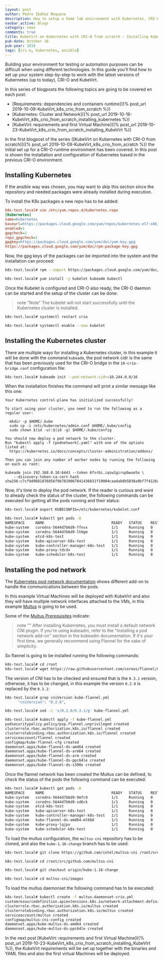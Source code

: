 ```yaml
---
layout: post
author: Pedro Ibáñez Requena
description: How to setup a home lab environment with Kubernetes, CRI-O and KubeVirt step by step guide - Installing Kubernetes
navbar_active: Blogs
category: news
comments: true
title: KubeVirt on Kubernetes with CRI-O from scratch - Installing Kubernetes
pub-date: October 16
pub-year: 2019
tags: [cri-o, kubernetes, ansible]
---
```


Building your environment for testing or automation purposes can be difficult when using different technologies. In this guide you'll find how to set up your system step-by-step to work with the latest versions of Kubernetes (up to today), CRI-O and KubeVirt.

In this series of blogposts the following topics are going to be covered en each post:

- [Requirements: dependencies and containers runtime]({% post_url 2019-10-09-KubeVirt_k8s_crio_from_scratch %})
- [Kubernetes: Cluster and Network]({% post_url 2019-10-16-KubeVirt_k8s_crio_from_scratch_installing_kubernetes %})
- [KubeVirt: requirements and first Virtual Machine]({% post_url 2019-10-23-KubeVirt_k8s_crio_from_scratch_installing_KubeVirt %})

In the first blogpost of the series ([KubeVirt on Kubernetes with CRI-O from scratch)]({% post_url 2019-10-09-KubeVirt_k8s_crio_from_scratch %}) the initial set up for a CRI-O runtime environment has been covered. In this post is shown the installation and configuration of Kubernetes based in the previous CRI-O environment.

## Installing Kubernetes

If the ansible way was chosen, you may want to skip this section since the repository and needed packages were already installed during execution.

To install the K8s packages a new repo has to be added:

```ini
k8s-test.local# vim /etc/yum.repos.d/kubernetes.repo
[Kubernetes]
name=Kubernetes
baseurl=https://packages.cloud.google.com/yum/repos/kubernetes-el7-x86_64
enabled=1
gpgcheck=1
repo_gpgcheck=1
gpgkey=https://packages.cloud.google.com/yum/doc/yum-key.gpg
https://packages.cloud.google.com/yum/doc/rpm-package-key.gpg
```

Now, the gpg keys of the packages can be imported into the system and the installation can proceed:

```sh
k8s-test.local# rpm --import https://packages.cloud.google.com/yum/doc/yum-key.gpg https://packages.cloud.google.com/yum/doc/rpm-package-key.gpg

k8s-test.local# yum install -y kubelet kubeadm kubectl
```

Once the Kubelet is configured and CRI-O also ready, the CRI-O daemon can be started and the setup of the cluster can be done:

> note "Note"
> The kubelet will not start successfully until the Kubernetes cluster is installed.

```sh
k8s-test.local# systemctl restart crio

k8s-test.local# systemctl enable --now kubelet
```

## Installing the Kubernetes cluster

There are multiple ways for installing a Kubernetes cluster, in this example it will be done with the command `kubeadm`, the pod network cidr is the same that has been previously used for the CRI-O bridge in the `10-crio-bridge.conf` configuration file:

```sh
k8s-test.local# kubeadm init --pod-network-cidr=10.244.0.0/16
```

When the installation finishes the command will print a similar message like this one:

```
Your Kubernetes control-plane has initialized successfully!

To start using your cluster, you need to run the following as a regular user:

  mkdir -p $HOME/.kube
  sudo cp -i /etc/kubernetes/admin.conf $HOME/.kube/config
  sudo chown $(id -u):$(id -g) $HOME/.kube/config

You should now deploy a pod network to the cluster.
Run "kubectl apply -f [podnetwork].yaml" with one of the options listed at:
  https://kubernetes.io/docs/concepts/cluster-administration/addons/

Then you can join any number of worker nodes by running the following on each as root:

kubeadm join 192.168.0.10:6443 --token 6fsrbi.iqsw1girupbwue5o \
    --discovery-token-ca-cert-hash sha256:c7cf9d9681876856f9b7819067841436831f19004caadab0b5838a9bf7f4126a
```

Now, it's time to deploy the pod network. If the reader is curious and want to already check the status of the cluster, the following commands can be executed for getting all the pods running and their status:

```sh
k8s-test.local# export KUBECONFIG=/etc/kubernetes/kubelet.conf

k8s-test.local# kubectl get pods -A
NAMESPACE     NAME                               READY   STATUS    RESTARTS   AGE
kube-system   coredns-5644d7b6d9-ffnvx           1/1     Running   0          101s
kube-system   coredns-5644d7b6d9-lh9gm           1/1     Running   0          101s
kube-system   etcd-k8s-test                      1/1     Running   0          59s
kube-system   kube-apiserver-k8s-test            1/1     Running   0          54s
kube-system   kube-controller-manager-k8s-test   1/1     Running   0          58s
kube-system   kube-proxy-tdcdv                   1/1     Running   0          101s
kube-system   kube-scheduler-k8s-test            1/1     Running   0          50s
```

## Installing the pod network

The [Kubernetes pod-network documentation](https://kubernetes.io/docs/setup/production-environment/tools/kubeadm/create-cluster-kubeadm/#pod-network) shows different add-on to handle the communications between the pods.

In this example Virtual Machines will be deployed with KubeVirt and also they will have multiple network interfaces attached to the VMs, in this example [Multus](https://github.com/intel/multus-cni) is going to be used.

Some of the [Multus Prerequisites](https://github.com/intel/multus-cni/blob/master/doc/quickstart.md) indicate:

> note ""
> After installing Kubernetes, you must install a default network CNI plugin. If you're using kubeadm, refer to the "Installing a pod network add-on" section in the kubeadm documentation. If it's your first time, we generally recommend using Flannel for the sake of simplicity.

So flannel is going to be installed running the following commands:

```sh
k8s-test.local# cd /root
k8s-test.local# wget https://raw.githubusercontent.com/coreos/flannel/master/Documentation/kube-flannel.yml
```

The version of CNI has to be checked and ensured that is the `0.3.1` version, otherwise, it has to be changed, in this example the version `0.2.0` is replaced by the `0.3.1`:

```sh
k8s-test.local# grep cniVersion kube-flannel.yml
      "cniVersion": "0.2.0",

k8s-test.local# sed -i 's/0.2.0/0.3.1/g' kube-flannel.yml

k8s-test.local# kubectl apply -f kube-flannel.yml
podsecuritypolicy.policy/psp.flannel.unprivileged created
clusterrole.rbac.authorization.k8s.io/flannel created
clusterrolebinding.rbac.authorization.k8s.io/flannel created
serviceaccount/flannel created
configmap/kube-flannel-cfg created
daemonset.apps/kube-flannel-ds-amd64 created
daemonset.apps/kube-flannel-ds-arm64 created
daemonset.apps/kube-flannel-ds-arm created
daemonset.apps/kube-flannel-ds-ppc64le created
daemonset.apps/kube-flannel-ds-s390x created
```

Once the flannel network has been created the Multus can be defined, to check the status of the pods the following command can be executed:

```sh
k8s-test.local# kubectl get pods -A
NAMESPACE     NAME                               READY   STATUS    RESTARTS   AGE
kube-system   coredns-5644d7b6d9-9mfc9           1/1     Running   0          20h
kube-system   coredns-5644d7b6d9-sd6ck           1/1     Running   0          20h
kube-system   etcd-k8s-test                      1/1     Running   0          20h
kube-system   kube-apiserver-k8s-test            1/1     Running   0          20h
kube-system   kube-controller-manager-k8s-test   1/1     Running   0          20h
kube-system   kube-flannel-ds-amd64-ml68d        1/1     Running   0          20h
kube-system   kube-proxy-lqjpv                   1/1     Running   0          20h
kube-system   kube-scheduler-k8s-test            1/1     Running   0          20h
```

To load the multus configuration, the `multus-cni` repository has to be cloned, and also the `kube-1.16-change` branch has to be used:

```sh
k8s-test.local# git clone https://github.com/intel/multus-cni /root/src/github.com/multus-cni

k8s-test.local# cd /root/src/github.com/multus-cni

k8s-test.local# git checkout origin/kube-1.16-change

k8s-test.local# cd multus-cni/images
```

To load the multus daemonset the following command has to be executed:

```sh
k8s-test.local# kubectl create -f multus-daemonset-crio.yml
customresourcedefinition.apiextensions.k8s.io/network-attachment-definitions.k8s.cni.cncf.io created
clusterrole.rbac.authorization.k8s.io/multus created
clusterrolebinding.rbac.authorization.k8s.io/multus created
serviceaccount/multus created
configmap/multus-cni-config created
daemonset.apps/kube-multus-ds-amd64 created
daemonset.apps/kube-multus-ds-ppc64le created
```

In the next post [KubeVirt: requirements and first Virtual Machine]({% post_url 2019-10-23-KubeVirt_k8s_crio_from_scratch_installing_KubeVirt %}), the KubeVirt requirements will be set up together with the binaries and YAML files and also the first virtual Machines will be deployed.
